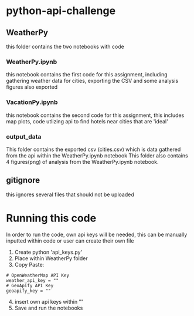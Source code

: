 # python-api-challenge
## WeatherPy
this folder contains the two notebooks with code
### WeatherPy.ipynb
this notebook contains the first code for this assignment, including gathering weather data for cities, exporting the CSV and some analysis figures also exported
### VacationPy.ipynb 
this notebook contains the second code for this assignment, this includes map plots, code utlizing api to find hotels near cities that are 'ideal' 
### output_data
This folder contains the exported csv (cities.csv) which is data gathered from the api within the WeatherPy.ipynb notebook
This folder also contains 4 figures(png) of analysis from the WeatherPy.ipynb notebook.
## gitignore
this ignores several files that should not be uploaded
# Running this code
In order to run the code, own api keys will be needed, this can be manually inputted within code or user can create their own file
 1. Create python 'api_keys.py'
 2. Place within WeatherPy folder
 3. Copy Paste: 
 ```
# OpenWeatherMap API Key
weather_api_key = ""
# GeoApify API Key 
geoapify_key = ""
```
4. insert own api keys within ""
5. Save and run the notebooks
